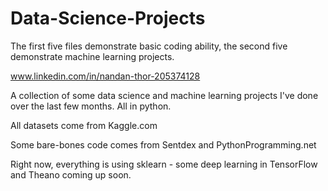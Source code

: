# Data-Science-Projects

The first five files demonstrate basic coding ability, the second five demonstrate machine learning projects.

www.linkedin.com/in/nandan-thor-205374128

A collection of some data science and machine learning projects I've done over the last few months.  All in python.

All datasets come from Kaggle.com

Some bare-bones code comes from Sentdex and PythonProgramming.net

Right now, everything is using sklearn - some deep learning in TensorFlow and Theano coming up soon.


